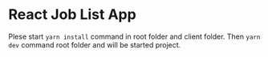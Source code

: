 # React Job List App

Plese start `yarn install` command in root folder and client folder. Then `yarn dev` command root folder and will be started project.